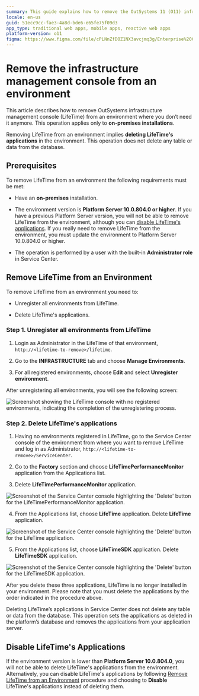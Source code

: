 ```yaml
---
summary: This guide explains how to remove the OutSystems 11 (O11) infrastructure management console, LifeTime, from an on-premises environment.
locale: en-us
guid: 51ecc9cc-fae3-4a8d-bde6-e65fe75f09d3
app_type: traditional web apps, mobile apps, reactive web apps
platform-version: o11
figma: https://www.figma.com/file/cPLNnZfDOZ1NX3avcjmq3g/Enterprise%20Customers?node-id=619:22
---
```


# Remove the infrastructure management console from an environment

This article describes how to remove OutSystems infrastructure management console (LifeTime) from an environment where you don’t need it anymore. This operation applies only to **on-premises installations**.

Removing LifeTime from an environment implies **deleting LifeTime's applications** in the environment. This operation does not delete any table or data from the database. 

## Prerequisites

To remove LifeTime from an environment the following requirements must be met:

* Have an **on-premises** installation.

* The environment version is **Platform Server 10.0.804.0 or higher**. If you have a previous Platform Server version, you will not be able to remove LifeTime from the environment, although you can [disable LifeTime's applications](https://success.outsystems.com/Support/Enterprise_Customers/Maintenance_and_Operations/Remove_the_infrastructure_management_console_from_an_environment#Disable_LifeTime's_Applications). If you really need to remove LifeTime from the environment, you must update the environment to Platform Server 10.0.804.0 or higher.

* The operation is performed by a user with the built-in **Administrator role** in Service Center.

## Remove LifeTime from an Environment

To remove LifeTime from an environment you need to:

* Unregister all environments from LifeTime.

* Delete LifeTime's applications.

### Step 1. Unregister all environments from LifeTime

1. Login as Administrator in the LifeTime of that environment, `http://<lifetime-to-remove>/lifetime`.

2. Go to the **INFRASTRUCTURE** tab and choose **Manage Environments**.

3. For all registered environments, choose **Edit** and select **Unregister environment**.

After unregistering all environments, you will see the following screen:

![Screenshot showing the LifeTime console with no registered environments, indicating the completion of the unregistering process.](images/remove-infra-mgmt-console_0.png "Unregistered Environments Screen")

### Step 2. Delete LifeTime's applications

1. Having no environments registered in LifeTime, go to the Service Center console of the environment from where you want to remove LifeTime and log in as Administrator, `http://<lifetime-to-remove>/ServiceCenter`.

2. Go to the **Factory** section and choose **LifeTimePerformanceMonitor** application from the Applications list.

3. Delete **LifeTimePerformanceMonitor** application.

![Screenshot of the Service Center console highlighting the 'Delete' button for the LifeTimePerformanceMonitor application.](images/remove-infra-mgmt-console_1.png "Delete LifeTimePerformanceMonitor Application")
 

4. From the Applications list, choose **LifeTime** application. Delete **LifeTime** application.

![Screenshot of the Service Center console highlighting the 'Delete' button for the LifeTime application.](images/remove-infra-mgmt-console_2.png "Delete LifeTime Application")
 

5. From the Applications list, choose **LifeTimeSDK** application. Delete **LifeTimeSDK** application.

![Screenshot of the Service Center console highlighting the 'Delete' button for the LifeTimeSDK application.](images/remove-infra-mgmt-console_3.png "Delete LifeTimeSDK Application")

 

After you delete these three applications, LifeTime is no longer installed in your environment. Please note that you must delete the applications by the order indicated in the procedure above.

Deleting LifeTime’s applications in Service Center does not delete any table or data from the database. This operation sets the applications as deleted in the platform’s database and removes the applications from your application server.

## Disable LifeTime's Applications

If the environment version is lower than **Platform Server 10.0.804.0**, you will not be able to delete LifeTime's applications from the environment. Alternatively, you can disable LifeTime's applications by following [Remove LifeTime from an Environment](https://success.outsystems.com/Support/Enterprise_Customers/Maintenance_and_Operations/Remove_the_infrastructure_management_console_from_an_environment#Remove_LifeTime_from_an_Environment) procedure and choosing to **Disable** LifeTime's applications instead of deleting them.

